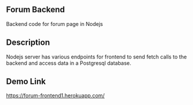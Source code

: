 ## Forum Backend

Backend code for forum page in Nodejs

## Description

Nodejs server has various endpoints for frontend to send fetch calls to the backend and access data in a Postgresql database. 

## Demo Link

https://forum-frontend1.herokuapp.com/
